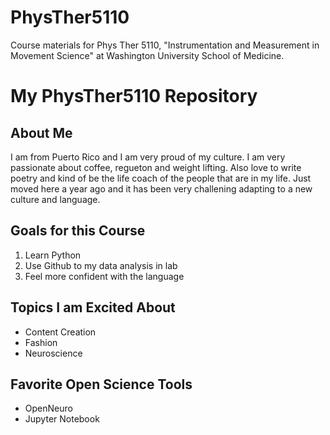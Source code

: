 # PhysTher5110
Course materials for Phys Ther 5110, "Instrumentation and Measurement in Movement Science" at Washington University School of Medicine.

# My PhysTher5110 Repository

## About Me
I am from Puerto Rico and I am very proud of my culture. I am very passionate about coffee, regueton and weight lifting. Also love to write poetry and kind of be the life coach of the people that are in my life. Just moved here a year ago and it has been very challening adapting to a new culture and language. 

## Goals for this Course
1. Learn Python
2. Use Github to my data analysis in lab
3. Feel more confident with the language 

## Topics I am Excited About
- Content Creation
- Fashion
- Neuroscience

## Favorite Open Science Tools

- OpenNeuro
- Jupyter Notebook


